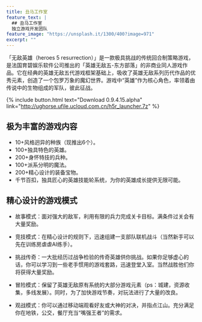 ```yaml
---
title: 丑马工作室
feature_text: |
  ## 丑马工作室
  独立游戏开发团队
feature_image: "https://unsplash.it/1300/400?image=971"
excerpt: ""
---
```


「无敌英雄（heroes 5 resurrection）」是一款极具挑战的传统回合制策略游戏，是法国育碧娱乐软件公司推出的「英雄无敌五-东方部落」的非商业同人游戏作品。它在经典的英雄无敌五代游戏框架基础上，吸收了英雄无敌系列历代作品的优秀元素，创造了一个包罗万象的魔幻世界。游戏中“英雄”作为核心角色，率领着由传说中的生物组成的军队，彼此征战。

{% include button.html text="Download 0.9.4.15.alpha" link="http://ughorse.ufile.ucloud.com.cn/h5r_launcher.7z" %}

## 极为丰富的游戏内容

- 10+风格迥异的种族（现推出6个）。
- 100+独具特色的英雄。
- 200+身怀特技的兵种。
- 100+派系分明的魔法。
- 200+精心设计的装备宝物。
- 千节百扣，独具匠心的英雄技能轮系统，为你的英雄成长提供无限可能。

## 精心设计的游戏模式

- 故事模式：面对强大的敌军，利用有限的兵力完成关卡目标。满条件过关会有大量奖励。

- 竞技模式：在精心设计的规则下，迅速组建一支部队联机战斗（当然新手可以先在训练房虐虐AI练手）。

- 挑战传奇：一大批经历过战争检验的传奇英雄供你挑战。如果你足够虚心的话，你可以学习到一些老手惯用的游戏套路，迅速登堂入室。当然战胜他们你将获得大量奖励。

- 冒险模式：保留了英雄无敌原有系统的大部分游戏元素（ps：城建，资源收集，多线发展）。同时，为了加快游戏节奏，对玩法进行了大量的改良。

- 观战模式：你可以通过移动端观看好友或大神的对决，并指点江山。充分满足你在地铁，公交，餐厅充当“嘴强王者”的需求。


